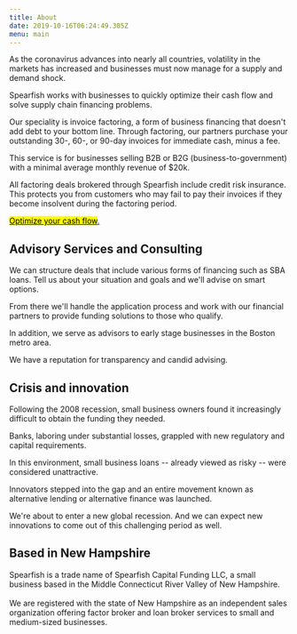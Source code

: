 ```yaml
---
title: About
date: 2019-10-16T06:24:49.305Z
menu: main
---
```

As the coronavirus advances into nearly all countries, volatility in the markets has increased and businesses must now manage for a supply and demand shock. 

Spearfish works with businesses to quickly optimize their cash flow and solve supply chain financing problems. 

Our speciality is invoice factoring, a form of business financing that doesn't add debt to your bottom line. Through factoring, our partners purchase your outstanding 30-, 60-, or 90-day invoices for immediate cash, minus a fee. 

This service is for businesses selling B2B or B2G (business-to-government) with a minimal average monthly revenue of $20k. 

All factoring deals brokered through Spearfish include credit risk insurance. This protects you from customers who may fail to pay their invoices if they become insolvent during the factoring period. 

<!-- Calendly link widget begin -->

<link href="https://assets.calendly.com/assets/external/widget.css" rel="stylesheet">
<script src="https://assets.calendly.com/assets/external/widget.js" type="text/javascript"></script>
<a href="" onclick="Calendly.initPopupWidget({url: 'https://calendly.com/spearfish/consultation'});return false;"><mark>	Optimize your cash flow</mark>.</a>
<!-- Calendly link widget end -->

## Advisory Services and Consulting

We can structure deals that include various forms of financing such as SBA loans. Tell us about your situation and goals and we'll advise on smart options. 

From there we'll handle the application process and work with our financial partners to provide funding solutions to those who qualify.

In addition, we serve as advisors to early stage businesses in the Boston metro area. 

We have a reputation for transparency and candid advising. 

## Crisis and innovation

Following the 2008 recession, small business owners found it increasingly difficult to obtain the funding they needed.  

Banks, laboring under substantial losses, grappled with new regulatory and capital requirements.  

In this environment, small business loans -- already viewed as risky -- were considered unattractive. 

Innovators stepped into the gap and an entire movement known as alternative lending or alternative finance was launched.

We're about to enter a new global recession.  And we can expect new innovations to come out of this challenging period as well. 

## Based in New Hampshire

Spearfish is a trade name of Spearfish Capital Funding LLC, a small business based in the Middle Connecticut River Valley of New Hampshire.\
\
We are registered with the state of New Hampshire as an independent sales organization offering factor broker and loan broker services to small and medium-sized businesses.